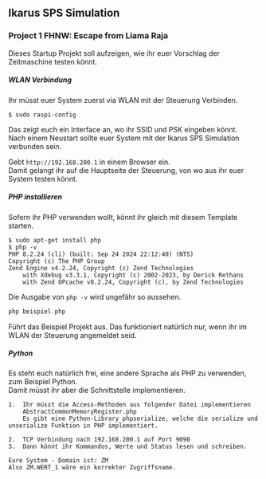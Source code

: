 ## Ikarus SPS Simulation
### Project 1 FHNW: Escape from Liama Raja

Dieses Startup Projekt soll aufzeigen, wie ihr euer Vorschlag der Zeitmaschine testen könnt. 

##### WLAN Verbindung
Ihr müsst euer System zuerst via WLAN mit der Steuerung Verbinden.  
````bin
$ sudo raspi-config
````
Das zeigt euch ein Interface an, wo ihr SSID und PSK eingeben könnt.  
Nach einem Neustart sollte euer System mit der Ikarus SPS Simulation verbunden sein.  

Gebt ```http://192.168.200.1``` in einem Browser ein.  
Damit gelangt ihr auf die Hauptseite der Steuerung, von wo aus ihr euer System testen könnt.




##### PHP installieren
Sofern ihr PHP verwenden wollt, könnt ihr gleich mit diesem Template starten.
```bin
$ sudo apt-get install php
$ php -v
PHP 8.2.24 (cli) (built: Sep 24 2024 22:12:40) (NTS)
Copyright (c) The PHP Group
Zend Engine v4.2.24, Copyright (c) Zend Technologies
    with Xdebug v3.3.1, Copyright (c) 2002-2023, by Derick Rethans
    with Zend OPcache v8.2.24, Copyright (c), by Zend Technologies
```
Die Ausgabe von ````php -v```` wird ungefähr so aussehen.  
````php
php beispiel.php
````
Führt das Beispiel Projekt aus. Das funktioniert natürlich nur, wenn ihr im WLAN der Steuerung angemeldet seid.


##### Python
Es steht euch natürlich frei, eine andere Sprache als PHP zu verwenden, zum Beispiel Python.  
Damit müsst ihr aber die Schnittstelle implementieren.  
````
1.  Ihr müsst die Access-Methoden aus folgender Datei implementieren
    AbstractCommonMemoryRegister.php
    Es gibt eine Python-Library phpserialize, welche die serialize und unserialize Funktion in PHP implementiert.
    
2.  TCP Verbindung nach 192.168.200.1 auf Port 9090
3.  Dann könnt ihr Kommandos, Werte und Status lesen und schreiben.

Eure System - Domain ist: ZM
Also ZM.WERT_1 wäre ein korrekter Zugriffsname.
````